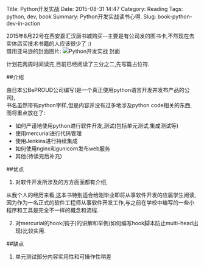 Title: Python开发实战
Date: 2015-08-31 14:47
Category: Reading
Tags: python, dev, book
Summary: Python开发实战读书心得.
Slug: book-python-dev-in-action

2015年8月22号在西安嘉汇汉唐书城购买--主要是有公司发的图书卡,不然现在去实体店买技术书籍的人应该很少了 :)  
借用亚马逊的封面图片:
![Python开发实战 封面](http://ec8.images-amazon.com/images/I/415FXzkPlWL._SX446_BO1,204,203,200_.jpg "Python开发实战")

计划花两周时间读完,目前已经阅读了三分之二,先写篇占位符.

##介绍

由日本公BePROUD公司编写(是一个真正使用python语言开发并发布产品的公司),  
书名虽然带有python字样,但是内容并没有过多地涉及python code相关的东西,
而将重点放在了:

* 如何严谨地使用python进行软件开发,测试(包括单元测试,集成测试等)
* 使用mercurial进行代码管理
* 使用Jenkins进行持续集成
* 如何使用nginx和gunicorn发布web服务
* 其他(待读完后补充)



##优点
1. 对软件开发所涉及的方方面面都有介绍,

  从我个人的经历来看,这本书特别适合给刚毕业即将从事软件开发的应届学生阅读,  
  因为作为一名正式的软件工程师从事软件开发工作,与之前在学校中编写的一些小程序和工具是完全不一样的概念和流程.

2. 对mercurial的hook(钩子)的讲解和举例(如何编写hook脚本防止multi-head出现)比较实用.


##缺点
1. 单元测试部分内容实用性和可操作性稍差

